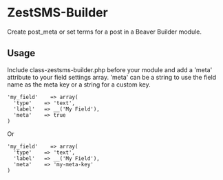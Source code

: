 # ZestSMS-Builder
Create post_meta or set terms for a post in a Beaver Builder module.

## Usage
Include class-zestsms-builder.php before your module and add a 'meta' attribute to your field settings array. 'meta' can be a string to use the field name as the meta key or a string for a custom key.
```
'my_field'    => array(
  'type'    => 'text',
  'label'   => __('My Field'),
  'meta'    => true
)
```
Or
```
'my_field'    => array(
  'type'    => 'text',
  'label'   => __('My Field'),
  'meta'    => 'my-meta-key'
)
```
